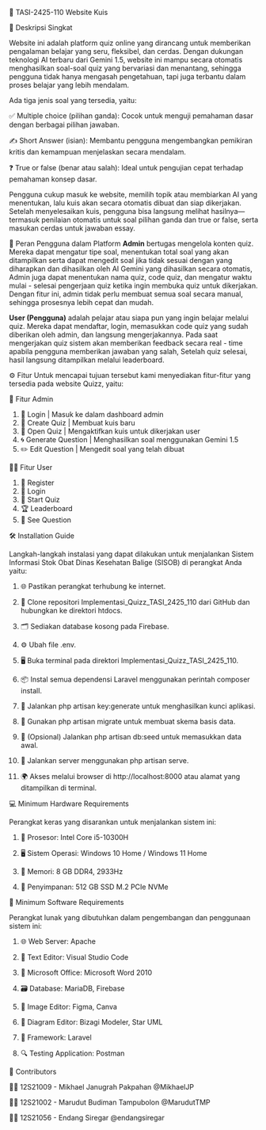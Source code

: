 🎯 TASI-2425-110 Website Kuis

📌 Deskripsi Singkat

Website ini adalah platform quiz online yang dirancang untuk memberikan pengalaman belajar yang seru, fleksibel, dan cerdas. Dengan dukungan teknologi AI terbaru dari Gemini 1.5, website ini mampu secara otomatis menghasilkan soal-soal quiz yang bervariasi dan menantang, sehingga pengguna tidak hanya mengasah pengetahuan, tapi juga terbantu dalam proses belajar yang lebih mendalam.

Ada tiga jenis soal yang tersedia, yaitu:

✅ Multiple choice (pilihan ganda): Cocok untuk menguji pemahaman dasar dengan berbagai pilihan jawaban.

✍️ Short Answer (isian): Membantu pengguna mengembangkan pemikiran kritis dan kemampuan menjelaskan secara mendalam.

❓ True or false (benar atau salah): Ideal untuk pengujian cepat terhadap pemahaman konsep dasar.

Pengguna cukup masuk ke website, memilih topik atau membiarkan AI yang menentukan, lalu kuis akan secara otomatis dibuat dan siap dikerjakan. Setelah menyelesaikan kuis, pengguna bisa langsung melihat hasilnya—termasuk penilaian otomatis untuk soal pilihan ganda dan true or false, serta masukan cerdas untuk jawaban essay.

👥 Peran Pengguna dalam Platform
**Admin** bertugas mengelola konten quiz. Mereka dapat mengatur tipe soal, menentukan total soal yang akan ditampilkan serta dapat mengedit soal jika tidak sesuai dengan yang diharapkan dan dihasilkan oleh AI Gemini yang dihasilkan secara otomatis, Admin juga dapat menentukan nama quiz, code quiz, dan mengatur waktu mulai - selesai pengerjaan quiz ketika ingin membuka quiz untuk dikerjakan. Dengan fitur ini, admin tidak perlu membuat semua soal secara manual, sehingga prosesnya lebih cepat dan mudah.

**User (Pengguna)** adalah pelajar atau siapa pun yang ingin belajar melalui quiz. Mereka dapat mendaftar, login, memasukkan code quiz yang sudah diberikan oleh admin, dan langsung mengerjakannya. Pada saat mengerjakan quiz sistem akan memberikan feedback secara real - time apabila pengguna memberikan jawaban yang salah, Setelah quiz selesai, hasil langsung ditampilkan melalui leaderboard.

⚙️ Fitur
Untuk mencapai tujuan tersebut kami menyediakan fitur-fitur yang tersedia pada website Quizz, yaitu:

👑 Fitur Admin
1. 🔐 Login | Masuk ke dalam dashboard admin
2. 🧠 Create Quiz | Membuat kuis baru
3. 📢 Open Quiz | Mengaktifkan kuis untuk dikerjakan user
4. 🌀 Generate Question | Menghasilkan soal menggunakan Gemini 1.5
5. ✏️ Edit Question | Mengedit soal yang telah dibuat



🙋‍♂️ Fitur User

1. 📝 Register
2. 🔐 Login
3. 🚀 Start Quiz
4. 🏆 Leaderboard
5. 📄 See Question



🛠️ Installation Guide

Langkah-langkah instalasi yang dapat dilakukan untuk menjalankan Sistem Informasi Stok Obat Dinas Kesehatan Balige (SISOB) di perangkat Anda yaitu:

1. 🌐 Pastikan perangkat terhubung ke internet.

2. 📁 Clone repositori Implementasi_Quizz_TASI_2425_110 dari GitHub dan hubungkan ke direktori htdocs.

3. 🗂️ Sediakan database kosong pada Firebase.

4. ⚙️ Ubah file .env.

5. 🖥️ Buka terminal pada direktori Implementasi_Quizz_TASI_2425_110.

6. 📦 Instal semua dependensi Laravel menggunakan perintah composer install.

7. 🔑 Jalankan php artisan key:generate untuk menghasilkan kunci aplikasi.

8. 🧱 Gunakan php artisan migrate untuk membuat skema basis data.

9. 🌱 (Opsional) Jalankan php artisan db:seed untuk memasukkan data awal.

10. 🚀 Jalankan server menggunakan php artisan serve.

11. 🌍 Akses melalui browser di http://localhost:8000 atau alamat yang ditampilkan di terminal.



💻 Minimum Hardware Requirements

Perangkat keras yang disarankan untuk menjalankan sistem ini:

1. 🧠 Prosesor: Intel Core i5-10300H

2. 🖥️ Sistem Operasi: Windows 10 Home / Windows 11 Home

3. 🧵 Memori: 8 GB DDR4, 2933Hz

4. 💾 Penyimpanan: 512 GB SSD M.2 PCIe NVMe



🧰 Minimum Software Requirements

Perangkat lunak yang dibutuhkan dalam pengembangan dan penggunaan sistem ini:

1. 🌐 Web Server: Apache

2. 📝 Text Editor: Visual Studio Code

3. 📄 Microsoft Office: Microsoft Word 2010

4. 🗃️ Database: MariaDB, Firebase

5. 🎨 Image Editor: Figma, Canva

6. 🧭 Diagram Editor: Bizagi Modeler, Star UML

7. 🧱 Framework: Laravel

8. 🔍 Testing Application: Postman



👥 Contributors

👨‍💻 12S21009 - Mikhael Janugrah Pakpahan @MikhaelJP

👨‍💻 12S21002 - Marudut Budiman Tampubolon @MarudutTMP

👩‍💻 12S21056 - Endang Siregar @endangsiregar

